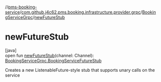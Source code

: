 //[pms-booking-service](../../../index.md)/[com.github.j4c62.pms.booking.infrastructure.provider.grpc](../index.md)/[BookingServiceGrpc](index.md)/[newFutureStub](new-future-stub.md)

# newFutureStub

[java]\
open fun [newFutureStub](new-future-stub.md)(channel: Channel): [BookingServiceGrpc.BookingServiceFutureStub](-booking-service-future-stub/index.md)

Creates a new ListenableFuture-style stub that supports unary calls on the service